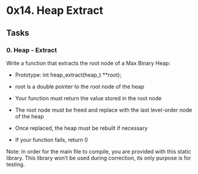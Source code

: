 # 0x14. Heap Extract

## Tasks

### 0. Heap - Extract

Write a function that extracts the root node of a Max Binary Heap:


* Prototype: int heap_extract(heap_t **root);

* root is a double pointer to the root node of the heap

* Your function must return the value stored in the root node

* The root node must be freed and replace with the last level-order node of the heap

* Once replaced, the heap must be rebuilt if necessary

* If your function fails, return 0

Note: In order for the main file to compile, you are provided with this static library. This library won’t be used during correction, its only purpose is for testing.
